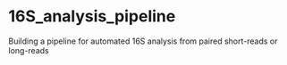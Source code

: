 # 16S_analysis_pipeline
Building a pipeline for automated 16S analysis from paired short-reads or long-reads
